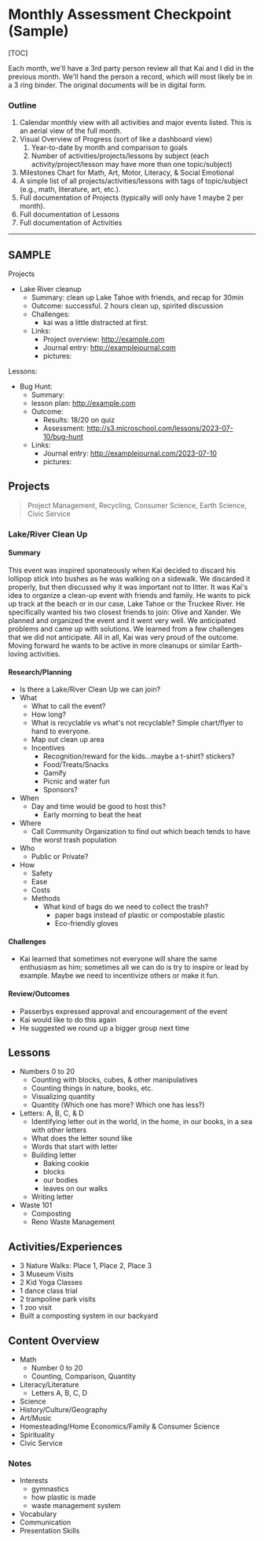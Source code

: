 # Monthly Assessment Checkpoint (Sample)

[TOC]

Each month, we'll have a 3rd party person review all that Kai and I did in the previous month. We'll hand the person a record, which will most likely be in a 3 ring binder. The original documents will be in digital form. 

### Outline

1. Calendar monthly view with all activities and major events listed. This is an aerial view of the full month.
2. Visual Overview of Progress (sort of like a dashboard view)
   1. Year-to-date by month and comparison to goals
   2. Number of activities/projects/lessons by subject (each activity/project/lesson may have more than one topic/subject)
3. Milestones Chart for Math, Art, Motor, Literacy, & Social Emotional
4. A simple list of all projects/activities/lessons with tags of topic/subject (e.g., math, literature, art, etc.).
5. Full documentation of Projects (typically will only have 1 maybe 2 per month). 
6. Full documentation of Lessons
7. Full documentation of Activities

------



## SAMPLE

Projects

* Lake River cleanup
  * Summary: clean up Lake Tahoe with friends, and recap for 30min
  * Outcome: successful. 2 hours clean up, spirited discussion
  * Challenges: 
    * kai was a little distracted at first.
  * Links:
    * Project overview: http://example.com
    * Journal entry: http://examplejournal.com
    * pictures: 

Lessons: 

* Bug Hunt: 
  * Summary:
  * lesson plan: http://example.com
  * Outcome: 
    * Results: 18/20 on quiz
    * Assessment: http://s3.microschool.com/lessons/2023-07-10/bug-hunt
  * Links:
    * Journal entry: http://examplejournal.com/2023-07-10
    * pictures: 





## Projects

> Project Management, Recycling, Consumer Science, Earth Science, Civic Service

### Lake/River Clean Up

#### Summary

This event was inspired sponateously when Kai decided to discard his lollipop stick into bushes as he was walking on a sidewalk. We discarded it properly, but then discussed why it was important not to litter. It was Kai's idea to organize a clean-up event with friends and family. He wants to pick up track at the beach or in our case, Lake Tahoe or the Truckee River. He specifically wanted his two closest friends to join: Olive and Xander. We planned and organized the event and it went very well. We anticipated problems and came up with solutions. We learned from a few challenges that we did not anticipate. All in all, Kai was very proud of the outcome. Moving forward he wants to be active in more cleanups or similar Earth-loving activities.

#### Research/Planning

* Is there a Lake/River Clean Up we can join?
* What
  * What to call the event?
  * How long?
  * What is recyclable vs what's not recyclable? Simple chart/flyer to hand to everyone.
  * Map out clean up area
  * Incentives 
    * Recognition/reward for the kids...maybe a t-shirt? stickers?
    * Food/Treats/Snacks
    * Gamify
    * Picnic and water fun
    * Sponsors?
* When 
  * Day and time would be good to host this?
    * Early morning to beat the heat
* Where
  * Call Community Organization to find out which beach tends to have the worst trash population
* Who
  * Public or Private?
* How
  * Safety
  * Ease
  * Costs
  * Methods
    * What kind of bags do we need to collect the trash? 
      * paper bags instead of plastic or compostable plastic
      * Eco-friendly gloves

#### Challenges

* Kai learned that sometimes not everyone will share the same enthusiasm as him; sometimes all we can do is try to inspire or lead by example. Maybe we need to incentivize others or make it fun.

#### Review/Outcomes

* Passerbys expressed approval and encouragement of the event
* Kai would like to do this again
* He suggested we round up a bigger group next time

## Lessons

* Numbers 0 to 20
  * Counting with blocks, cubes, & other manipulatives
  * Counting things in nature, books, etc.
  * Visualizing quantity
  * Quantity (Which one has more? Which one has less?)
* Letters: A, B, C, & D
  * Identifying letter out in the world, in the home, in our books, in a sea with other letters
  * What does the letter sound like
  * Words that start with letter
  * Building letter
    * Baking cookie
    * blocks
    * our bodies
    * leaves on our walks
  * Writing letter
* Waste 101
  * Composting
  * Reno Waste Management

## Activities/Experiences

* 3 Nature Walks: Place 1, Place 2, Place 3
* 3 Museum Visits
* 2 Kid Yoga Classes
* 1 dance class trial
* 2 trampoline park visits
* 1 zoo visit
* Built a composting system in our backyard

## Content Overview

- Math
  - Number 0 to 20
  - Counting, Comparison, Quantity
- Literacy/Literature
  - Letters A, B, C, D
- Science
- History/Culture/Geography
- Art/Music
- Homesteading/Home Economics/Family & Consumer Science
- Spirituality
- Civic Service

### Notes

* Interests
  * gymnastics
  * how plastic is made
  * waste management system
* Vocabulary
* Communication
* Presentation Skills





